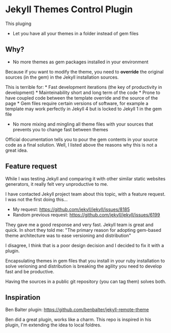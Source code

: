 # Jekyll Themes Control Plugin

This pluging
* Let you have all your themes in a folder instead of gem files

## Why?

* No more themes as gem packages installed in your environment

Because if you want to modify the theme, you need to **override** the original sources (in the gem) in the Jekyll installation sources.

This is terrible for:
	* Fast development iterations (the key of productivity in development)
	* Mainteinability short and long term of the code
	* Prone to have coupled code between the template override and the source of the page
	* Gem files require certain versions of software, for example a template may work perfectly in Jekyll 4 but is locked to Jekyll 1 in the gem file

* No more mixing and mingling all theme files with your sources that prevents you to change fast between themes

Official documentation tells you to pour the gem contents in your source code as a final solution. Well, I listed above the reasons why this is not a great idea.

## Feature request

While I was testing Jekyll and comparing it with other similar static websites generators, it really felt very unproductive to me.

I have contacted Jekyll project team about this topic, with a feature request. I was not the first doing this...

* My request: https://github.com/jekyll/jekyll/issues/8185
* Random previous request: https://github.com/jekyll/jekyll/issues/6199

They gave me a good response and very fast. Jekyll team is great and quick. In short they told me: "The primary reason for adopting gem-based theme architecture was to ease versioning and distribution"

I disagree, I think that is a poor design decision and I decided to fix it with a plugin.

Encapsulating themes in gem files that you install in your ruby installation to solve verioning and distribution is breaking the agility you need to develop fast and be productive.

Having the sources in a public git repository (you can tag them) solves both.

## Inspiration

Ben Balter plugin: https://github.com/benbalter/jekyll-remote-theme

Ben did a great plugin, works like a charm. This repo is inspired in his plugin, I'm extending the idea to local foldres.
